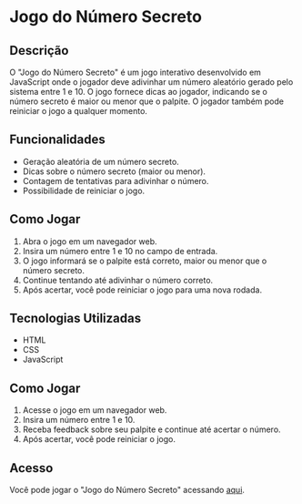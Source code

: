 # Jogo do Número Secreto

## Descrição
O "Jogo do Número Secreto" é um jogo interativo desenvolvido em JavaScript onde o jogador deve adivinhar um número aleatório gerado pelo sistema entre 1 e 10. O jogo fornece dicas ao jogador, indicando se o número secreto é maior ou menor que o palpite. O jogador também pode reiniciar o jogo a qualquer momento.

## Funcionalidades
- Geração aleatória de um número secreto.
- Dicas sobre o número secreto (maior ou menor).
- Contagem de tentativas para adivinhar o número.
- Possibilidade de reiniciar o jogo.

## Como Jogar
1. Abra o jogo em um navegador web.
2. Insira um número entre 1 e 10 no campo de entrada.
3. O jogo informará se o palpite está correto, maior ou menor que o número secreto.
4. Continue tentando até adivinhar o número correto.
5. Após acertar, você pode reiniciar o jogo para uma nova rodada.

## Tecnologias Utilizadas
- HTML
- CSS
- JavaScript

## Como Jogar
1. Acesse o jogo em um navegador web.
2. Insira um número entre 1 e 10.
3. Receba feedback sobre seu palpite e continue até acertar o número.
4. Após acertar, você pode reiniciar o jogo.

## Acesso
Você pode jogar o "Jogo do Número Secreto" acessando [aqui](https://mireiatorres.github.io/jogo_numero_secreto/).
